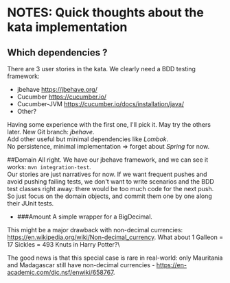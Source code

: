 # NOTES: Quick thoughts about the kata implementation
## Which dependencies ?
There are 3 user stories in the kata. We clearly need a BDD testing framework:
- jbehave https://jbehave.org/
- Cucumber https://cucumber.io/
- Cucumber-JVM https://cucumber.io/docs/installation/java/
- Other?

Having some experience with the first one, I'll pick it. May try the others later. New Git branch: *jbehave*.\
Add other useful but minimal dependencies like *Lombok*.\
No persistence, minimal implementation => forget about *Spring* for now.

##Domain
All right. We have our jbehave framework, and we can see it works: `mvn integration-test`.\
Our stories are just narratives for now. If we want frequent pushes and avoid pushing failing tests,
we don't want to write scenarios and the BDD test classes right away: there would be too much code for the next push.\
So just focus on the domain objects, and commit them one by one along their JUnit tests.

- ###Amount
A simple wrapper for a BigDecimal.

This might be a major drawback with non-decimal currencies: https://en.wikipedia.org/wiki/Non-decimal_currency.
What about 1 Galleon = 17 Sickles = 493 Knuts in Harry Potter?\

The good news is that this special case is rare in real-world:
only Mauritania and Madagascar still have non-decimal currencies -
https://en-academic.com/dic.nsf/enwiki/658767.